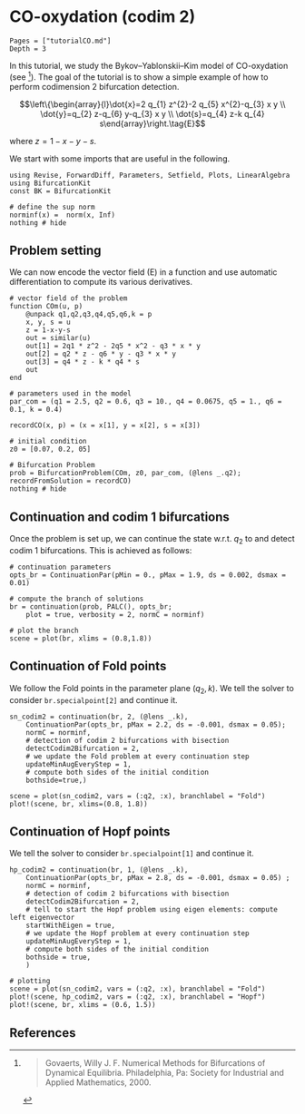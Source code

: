 # CO-oxydation (codim 2)

```@contents
Pages = ["tutorialCO.md"]
Depth = 3
```

In this tutorial, we study the Bykov–Yablonskii–Kim
model of CO-oxydation (see [^Govaerts]). The goal of the tutorial is to show a simple example of how to perform codimension 2 bifurcation detection.

$$\left\{\begin{array}{l}\dot{x}=2 q_{1} z^{2}-2 q_{5} x^{2}-q_{3} x y \\ \dot{y}=q_{2} z-q_{6} y-q_{3} x y \\ \dot{s}=q_{4} z-k q_{4} s\end{array}\right.\tag{E}$$

where $z=1-x-y-s$.

We start with some imports that are useful in the following.

```@example TUTCO
using Revise, ForwardDiff, Parameters, Setfield, Plots, LinearAlgebra
using BifurcationKit
const BK = BifurcationKit

# define the sup norm
norminf(x) =  norm(x, Inf)
nothing # hide
```

## Problem setting

We can now encode the vector field (E) in a function and use automatic differentiation to compute its various derivatives.

```@example TUTCO
# vector field of the problem
function COm(u, p)
	@unpack q1,q2,q3,q4,q5,q6,k = p
	x, y, s = u
	z = 1-x-y-s
	out = similar(u)
	out[1] = 2q1 * z^2 - 2q5 * x^2 - q3 * x * y
	out[2] = q2 * z - q6 * y - q3 * x * y
	out[3] = q4 * z - k * q4 * s
	out
end

# parameters used in the model
par_com = (q1 = 2.5, q2 = 0.6, q3 = 10., q4 = 0.0675, q5 = 1., q6 = 0.1, k = 0.4)

recordCO(x, p) = (x = x[1], y = x[2], s = x[3])

# initial condition
z0 = [0.07, 0.2, 05]

# Bifurcation Problem
prob = BifurcationProblem(COm, z0, par_com, (@lens _.q2); recordFromSolution = recordCO)
nothing # hide
```

## Continuation and codim 1 bifurcations

Once the problem is set up, we can continue the state w.r.t. $q_2$ to and detect codim 1 bifurcations. This is achieved as follows:

```@example TUTCO
# continuation parameters
opts_br = ContinuationPar(pMin = 0., pMax = 1.9, ds = 0.002, dsmax = 0.01)

# compute the branch of solutions
br = continuation(prob, PALC(), opts_br;
	plot = true, verbosity = 2, normC = norminf)

# plot the branch
scene = plot(br, xlims = (0.8,1.8))
```

## Continuation of Fold points

We follow the Fold points in the parameter plane $(q_2, k)$. We tell the solver to consider `br.specialpoint[2]` and continue it.

```@example TUTCO
sn_codim2 = continuation(br, 2, (@lens _.k),
	ContinuationPar(opts_br, pMax = 2.2, ds = -0.001, dsmax = 0.05);
	normC = norminf,
	# detection of codim 2 bifurcations with bisection
	detectCodim2Bifurcation = 2,
	# we update the Fold problem at every continuation step
	updateMinAugEveryStep = 1,
	# compute both sides of the initial condition
	bothside=true,)

scene = plot(sn_codim2, vars = (:q2, :x), branchlabel = "Fold")
plot!(scene, br, xlims=(0.8, 1.8))
```

## Continuation of Hopf points

We tell the solver to consider `br.specialpoint[1]` and continue it.

```@example TUTCO
hp_codim2 = continuation(br, 1, (@lens _.k),
	ContinuationPar(opts_br, pMax = 2.8, ds = -0.001, dsmax = 0.05) ;
	normC = norminf,
	# detection of codim 2 bifurcations with bisection
	detectCodim2Bifurcation = 2,
	# tell to start the Hopf problem using eigen elements: compute left eigenvector
	startWithEigen = true,
	# we update the Hopf problem at every continuation step
	updateMinAugEveryStep = 1,
	# compute both sides of the initial condition
	bothside = true,
	)

# plotting
scene = plot(sn_codim2, vars = (:q2, :x), branchlabel = "Fold")
plot!(scene, hp_codim2, vars = (:q2, :x), branchlabel = "Hopf")
plot!(scene, br, xlims = (0.6, 1.5))
```


## References

[^Govaerts]: > Govaerts, Willy J. F. Numerical Methods for Bifurcations of Dynamical Equilibria. Philadelphia, Pa: Society for Industrial and Applied Mathematics, 2000.
